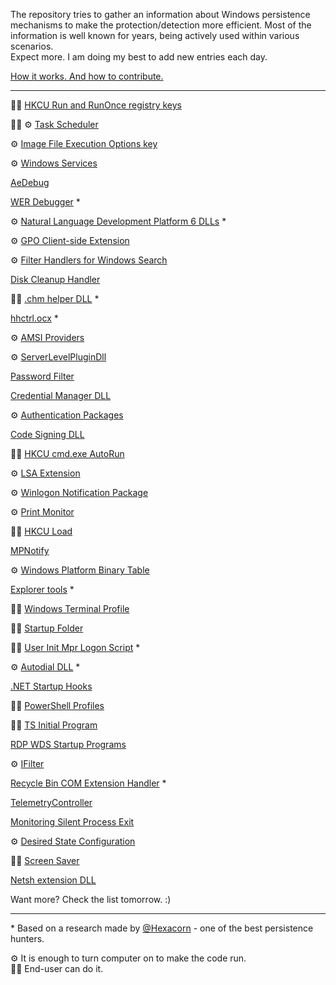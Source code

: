 <!-- NO WORRIES ABOUT EDITING THIS FILE. I WILL UPDATE IT WHEN NEW FILE WITH DETAILS IS ADDED -->
The repository tries to gather an information about Windows persistence mechanisms to make the protection/detection more efficient. Most of the information is well known for years, being actively used within various scenarios.  
Expect more. I am doing my best to add new entries each day.  

[How it works. And how to contribute.](HowItWorks.md)

* * *
<!-- NO WORRIES ABOUT EDITING THIS FILE. I WILL UPDATE IT WHEN NEW FILE WITH DETAILS IS ADDED -->

👨‍💼 [HKCU Run and RunOnce registry keys](Data/run.md) 

<!-- [HKLM `Run` and `RunOnce` registry keys](Data/runonce.md) -->

👨‍💼 ⚙ [Task Scheduler](Data/taskscheduler.md) 

⚙ [Image File Execution Options key](Data/ifeo.md) 

⚙ [Windows Services](Data/services.md) 

[AeDebug](Data/aedebug.md)

[WER Debugger](Data/wer_debugger.md) *

⚙ [Natural Language Development Platform 6 DLLs](Data/naturallanguage6.md) *

⚙ [GPO Client-side Extension](Data/gpoextension.md)

⚙ [Filter Handlers for Windows Search](Data/ifilters.md)

[Disk Cleanup Handler](Data/diskcleanuphandler.md)

👨‍💼 [.chm helper DLL](Data/htmlhelpauthor.md) *

[hhctrl.ocx](Data/hhctrl.md) *

⚙ [AMSI Providers](Data/amsi.md)

⚙ [ServerLevelPluginDll](Data/serverlevelplugindll.md)

[Password Filter](Data/passwordfilter.md)

[Credential Manager DLL](Data/credmandll.md)

⚙ [Authentication Packages](Data/authenticationpackages.md)

[Code Signing DLL](Data/codesigning.md)

👨‍💼 [HKCU cmd.exe AutoRun](Data/cmdautorun.md)

⚙ [LSA Extension](Data/lsaaextension.md)

⚙ [Winlogon Notification Package](Data/winlogonnotificationpackage.md)

⚙ [Print Monitor](Data/printmonitor.md)

👨‍💼 [HKCU Load](Data/windowsload.md)

[MPNotify](Data/mpnotify.md)

⚙ [Windows Platform Binary Table](Data/wpbbin.md)

[Explorer tools](Data/explorertools.md) *

👨‍💼 [Windows Terminal Profile](Data/windowsterminalprofile.md)

👨‍💼 [Startup Folder](Data/startupfolder.md)

👨‍💼 [User Init Mpr Logon Script](Data/userinitmprlogonscript.md) *

⚙ [Autodial DLL](Data/autodialdll.md) *

[.NET Startup Hooks](Data/dotnetstartuphooks.md)

👨‍💼 [PowerShell Profiles](Data/powershellprofile.md)

👨‍💼 [TS Initial Program](Data/tsinitialprogram.md)

[RDP WDS Startup Programs](Data/rdpwdstartupprograms.md)

⚙ [IFilter](Data/ifilter.md)

[Recycle Bin COM Extension Handler](Data/recyclebin.md) *

[TelemetryController](Data/telemetrycontroller.md)

[Monitoring Silent Process Exit](Data/silentexitmonitor.md)

⚙ [Desired State Configuration](Data/desiredstateconfiguration.md)

👨‍💼 [Screen Saver](Data/screensaver.md)

[Netsh extension DLL](Data/netsh.md)

<!-- NO WORRIES ABOUT EDITING THIS FILE. I WILL UPDATE IT WHEN NEW FILE WITH DETAILS IS ADDED -->

Want more? Check the list tomorrow. :)

* * *

\* Based on a research made by [@Hexacorn](https://twitter.com/Hexacorn) - one of the best persistence hunters.


⚙ It is enough to turn computer on to make the code run.  
👨‍💼 End-user can do it.  
 
